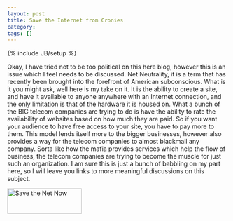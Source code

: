 ```yaml
---
layout: post
title: Save the Internet from Cronies
category: 
tags: []
---
```

{% include JB/setup %}

Okay, I have tried not to be too political on this here blog, however this is an issue which I feel needs to be discussed.  Net Neutrality, it is a term that has recently been brought into the forefront of American subconscious.  What is it you might ask, well here is my take on it.  It is the ability to create a site, and have it available to anyone anywhere with an Internet connection, and the only limitation is that of the hardware it is housed on.  What a bunch of the BIG telecom companies are trying to do is have the ability to rate the availability of websites based on how much they are paid.  So if you want your audience to have free access to your site, you have to pay more to them.  This model lends itself more to the bigger businesses, however also provides a way for the telecom companies to almost blackmail any company.  Sorta like how the mafia provides services which help the flow of business, the telecom companies are trying to become the muscle for just such an organization.  I am sure this is just a bunch of babbling on my part here, so I will leave you links to more meaningful discussions on this subject.

<a href="http://www.savetheinternet.com/"> <img width="170" height="58" border="0" alt="Save the Net Now" src="http://www.savetheinternet.com/images/sti_button.gif" /></a>
